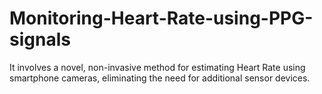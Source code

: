 # Monitoring-Heart-Rate-using-PPG-signals
It involves a novel, non-invasive method for estimating Heart Rate using smartphone cameras, eliminating the need for additional sensor devices.
